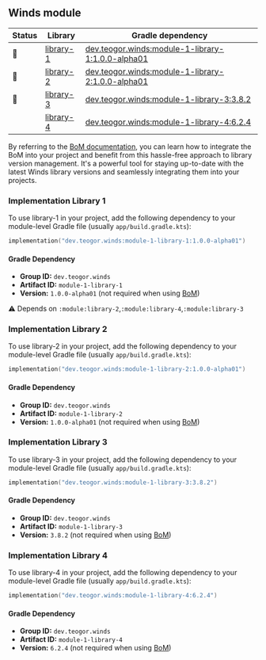 ## Winds module

| Status | Library | Gradle dependency |
| ------ | ------- | ----------------- |
| 🧪 | [library-1](/module/library-1) | [dev.teogor.winds:module-1-library-1:1.0.0-alpha01](#implementation-library-1) |
| 🧪 | [library-2](/module/library-2) | [dev.teogor.winds:module-1-library-2:1.0.0-alpha01](#implementation-library-2) |
| 🚧 | [library-3](/module/library-3) | [dev.teogor.winds:module-1-library-3:3.8.2](#implementation-library-3) |
|  | [library-4](/module/library-4) | [dev.teogor.winds:module-1-library-4:6.2.4](#implementation-library-4) |

By referring to the [BoM documentation](/docs/bom/versions.md), you can learn how to integrate the BoM into your project and benefit from this hassle-free approach to library version management. It's a powerful tool for staying up-to-date with the latest Winds library versions and seamlessly integrating them into your projects.


### Implementation Library 1

To use library-1 in your project, add the following dependency to your module-level Gradle file (usually `app/build.gradle.kts`):

```kotlin
implementation("dev.teogor.winds:module-1-library-1:1.0.0-alpha01")
```

#### Gradle Dependency

- **Group ID:** `dev.teogor.winds`
- **Artifact ID:** `module-1-library-1`
- **Version:** `1.0.0-alpha01` (not required when using [BoM](/docs/bom/versions.md))

⚠️ Depends on `:module:library-2`,`:module:library-4`,`:module:library-3`

### Implementation Library 2

To use library-2 in your project, add the following dependency to your module-level Gradle file (usually `app/build.gradle.kts`):

```kotlin
implementation("dev.teogor.winds:module-1-library-2:1.0.0-alpha01")
```

#### Gradle Dependency

- **Group ID:** `dev.teogor.winds`
- **Artifact ID:** `module-1-library-2`
- **Version:** `1.0.0-alpha01` (not required when using [BoM](/docs/bom/versions.md))

### Implementation Library 3

To use library-3 in your project, add the following dependency to your module-level Gradle file (usually `app/build.gradle.kts`):

```kotlin
implementation("dev.teogor.winds:module-1-library-3:3.8.2")
```

#### Gradle Dependency

- **Group ID:** `dev.teogor.winds`
- **Artifact ID:** `module-1-library-3`
- **Version:** `3.8.2` (not required when using [BoM](/docs/bom/versions.md))

### Implementation Library 4

To use library-4 in your project, add the following dependency to your module-level Gradle file (usually `app/build.gradle.kts`):

```kotlin
implementation("dev.teogor.winds:module-1-library-4:6.2.4")
```

#### Gradle Dependency

- **Group ID:** `dev.teogor.winds`
- **Artifact ID:** `module-1-library-4`
- **Version:** `6.2.4` (not required when using [BoM](/docs/bom/versions.md))


